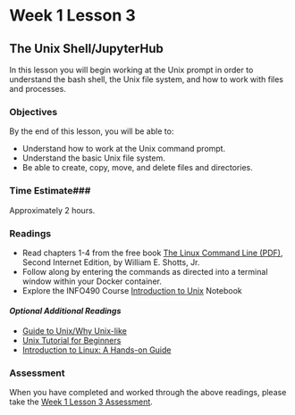 # Week 1 Lesson 3 #
## The Unix Shell/JupyterHub ##

In this lesson you will begin working at the Unix prompt in order to
understand the bash shell, the Unix file system, and how to work with
files and processes.

### Objectives ###
By the end of this lesson, you will be able to:

- Understand how to work at the Unix command prompt.
- Understand the basic Unix file system.
- Be able to create, copy, move, and delete files and directories.

### Time Estimate###

Approximately 2 hours.

### Readings ###

- Read chapters 1-4 from the free book [The Linux Command Line
(PDF)](http://sourceforge.net/projects/linuxcommand/?source=dlp), Second
Internet Edition, by William E. Shotts, Jr. 
- Follow along by entering the commands as directed into a terminal
window within your Docker container.
- Explore the INFO490 Course [Introduction to Unix](notebooks/introduction2unix.ipynb) Notebook
 
#### *Optional Additional Readings* ####
- [Guide to Unix/Why Unix-like](https://en.wikibooks.org/wiki/Guide_to_Unix/Why_Unix-like)
- [Unix Tutorial for Beginners](http://www.ee.surrey.ac.uk/Teaching/Unix/)
- [Introduction to Linux: A Hands-on Guide](http://www.tldp.org/LDP/intro-linux/html/index.html)

### Assessment ###

When you have completed and worked through the above readings, please
take the [Week 1 Lesson 3
Assessment](https://learn.illinois.edu/mod/quiz/view.php?id=1095470).
